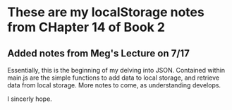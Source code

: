 # These are my localStorage notes from CHapter 14 of Book 2

## Added notes from Meg's Lecture on 7/17

Essentially, this is the beginning of my delving into JSON. Contained within main.js are the simple functions to add data to local storage, and retrieve data from local storage. More notes to come, as understanding develops.


I sincerly hope.